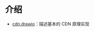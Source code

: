 # 介绍

- [cdn.drawio](https://viewer.diagrams.net/?highlight=0000ff&layers=1&nav=1&title=cdn.drawio#Uhttps%3A%2F%2Fraw.githubusercontent.com%2Fzhuoooo%2Fdoodles%2Fmain%2Fcdn%2Fcdn.drawio)：描述基本的 CDN 原理实现